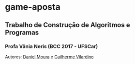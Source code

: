 # game-aposta
<h2>Trabalho de Construção de Algoritmos e Programas </h2>
<h3>Profa Vânia Neris (BCC 2017 - UFSCar)</h3>

Autores: <a href="https://github.com/DaanMoura">Daniel Moura</a> e <a href="https://github.com/Vilardino">Guilherme Vilardino</a>

